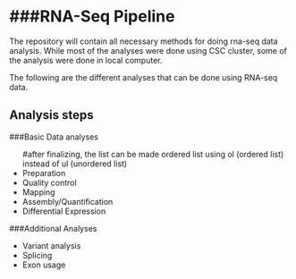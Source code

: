 ###RNA-Seq Pipeline
=============================================

The repository will contain all necessary methods for doing rna-seq data analysis. While most of the analyses were done using CSC cluster, some of the analysis were done in local computer.

The following are the different analyses that can be done using RNA-seq data.


Analysis steps
----------
###Basic Data analyses
<ul> #after finalizing, the list can be made ordered list using ol (ordered list) instead of ul (unordered list)
<li>Preparation</li>
<li>Quality control</li>
<li>Mapping</li>
<li>Assembly/Quantification</li>
<li>Differential Expression</li>
</ul>

###Additional Analyses
<ul start = 5>
<li>Variant analysis</li>
<li>Splicing</li>
<li>Exon usage</li>
</ul>
